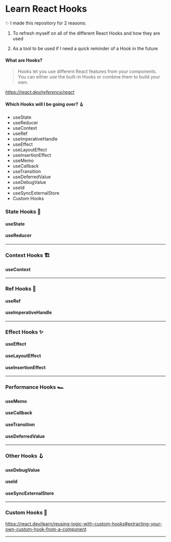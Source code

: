 # Learn React Hooks

✨ I made this repository for 2 reasons:

1. To refresh myself on all of the different React Hooks and how they are used

2. As a tool to be used if I need a quick reminder of a Hook in the future

#### What are Hooks?

> Hooks let you use different React features from your components. You can either use the built-in Hooks or combine them to build your own.

*https://react.dev/reference/react*

#### Which Hooks will I be going over? 🪝

- useState
- useReducer
- useContext
- useRef
- useImperativeHandle
- useEffect
- useLayoutEffect
- useInsertionEffect
- useMemo
- useCallback
- useTransition
- useDeferredValue
- useDebugValue
- useId
- useSyncExternalStore
- Custom Hooks

### State Hooks 🧠

#### useState

#### useReducer

---

### Context Hooks 🏗️

#### useContext

---

### Ref Hooks 🍎

#### useRef

#### useImperativeHandle

---

### Effect Hooks ✨

#### useEffect

#### useLayoutEffect

#### useInsertionEffect

---

### Performance Hooks 🏎️

#### useMemo

#### useCallback

#### useTransition

#### useDeferredValue

---

### Other Hooks 🪝

#### useDebugValue

#### useId

#### useSyncExternalStore

---

### Custom Hooks 👑

https://react.dev/learn/reusing-logic-with-custom-hooks#extracting-your-own-custom-hook-from-a-component

---
